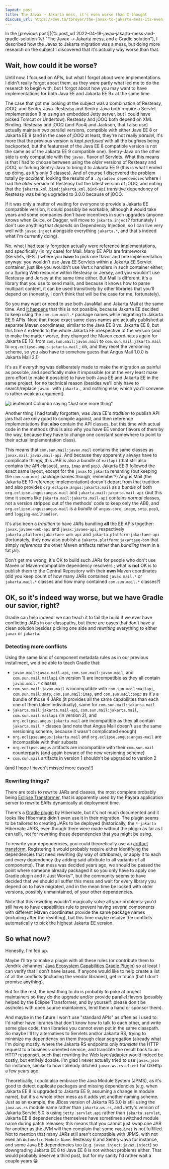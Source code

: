```yaml
---
layout: post
title: The Javax → Jakarta mess, it's even worse than I thought
discuss_url: https://dev.to/tbroyer/the-javax-to-jakarta-mess-its-even-worse-than-i-thought-54ag
---
```


In the [previous post]({% post_url 2022-04-18-javax-jakarta-mess-and-gradle-solution %} "The Javax → Jakarta mess, and a Gradle solution"), I described how the Javax to Jakarta migration was a mess, but doing more research on the subject I discovered that it's actually way worse than that.

## Wait, how could it be worse‽

Until now, I focused on APIs, but what I forgot about were implementations. I didn't really forgot about them, as they were partly what led me to do the research to begin with, but I forgot about how you may want to have implementations for both Java EE and Jakarta EE 9+ at the same time.

The case that got me looking at the subject was a combination of Resteasy, jOOQ, and Sentry-Java. Resteasy and Sentry-Java both require a Servlet implementation (I'm using an embedded Jetty server, but I could have picked Tomcat or Undertow). Resteasy and jOOQ both depend on XML Binding. Resteasy and jOOQ (and Pac4j and Jackson, that I also use) actually maintain two parallel versions, comptible with either Java EE 8 or Jakarta EE 9 (and in the case of jOOQ at least, they're not really _parallel_, it's more that the previous version is kept _perfused_ with all the bugfixes being backported, but the featureset of the Java EE 8 compatible version is not the same as of the Jakarta EE 9 compatible one). Sentry-Java on the other side is only compatible with the `javax.` flavor of Servlets. What this means is that I had to choose between using the _older_ versions of Resteasy and jOOQ, or forking Sentry-Java to bring it to Jakarta EE 9 (this is what I ended up doing, as it's only 3 classes). And of course I discovered the problem totally _by accident_, looking the results of a `./gradlew dependencies` where I had the _older_ version of Resteasy but the latest version of jOOQ, and noting that the `jakarta.xml.bind:jakarta.xml.bind-api` transitive dependency of Resteasy was being upgraded to 3.0.0 because of jOOQ.

If it was only a matter of waiting for everyone to provide a Jakarta EE compatible version, it could possibly be workable, although it would take years and some companies don't have incentives in such upgrades (anyone knows when Guice, or Dagger, will move to `jakarta.inject`? fortunately I don't use anything that _depends_ on Dependency Injection, so I can live very well with `javax.inject` alongside everything `jakarta.*`, and that's indeed what I'm currently doing).

No, what I had totally forgotten actually were reference implementations, and specifically (in my case) for Mail. Many EE APIs are frameworks (Servlets, REST) where you **have** to pick one flavor and one implementation anyway: you wouldn't use Java EE Servlets within a Jakarta EE Servlet container, just like you wouldn't use Vert.x handlers in such container either, or a Spring Web resource within Resteasy or Jersey, and you wouldn't use Resteasy and Jersey at the same time either. But Mail is different, it's a library that you use to send mails, and because it knows how to parse multipart content, it can be used transitively by other libraries that you'll depend on (honestly, I don't think that will be the case for me, fortunately).

So you may want or need to use both JavaMail and Jakarta Mail at the same time. And [it happens](https://github.com/eclipse-ee4j/mail/issues/527 '"Using Jakarta mail and Javamail in the same runtime" issue in the Jakarta Mail bug tracker') that this is not possible, because Jakarta EE decided to keep using the `com.sun.mail.*` package names while migrating to Jakarta EE 9 APIs. Note that those exact same class names are actually published at separate Maven coordinates, similar to the Java EE 8 vs. Jakarta EE 8, but this time it extends to the whole Jakarta EE irrespective of the version (and to make the matter worse, they changed the Maven coordinates again for Jakarta EE 10: from `com.sun.mail:javax.mail` to `com.sun.mail:jakarta.mail` to `org.eclipse.angus:jakarta.mail` ; oh, and they reset the versioning scheme, so you also have to somehow guess that Angus Mail 1.0.0 is Jakarta Mail 2.1)

It's as if everything was deliberately made to make the migration as painful as possible, and specifically make it impossible (or at the very least make zero effort to make it possible) to have both Java EE and Jakarta EE in the same project, for no technical reason (besides we'll only have to search/replace `javax.` with `jakarta.`, and nothing else, which you'll convene is rather weak an argument).

![Lieutenant Columbo saying “Just one more thing”](/image/2022/04/one_more_thing_columbo.png)

Another thing I had totally forgotten, was Java EE's _tradition_ to publish API jars that are only good to compile against, and then reference implementations that **also** contain the API classes, but this time with actual code in the methods (this is also why you have EE vendor flavors of them by the way, because they have to change one constant somewhere to point to their actual implementation class).

This means that `com.sun.mail:javax.mail` contains the same classes as `javax.mail:javax.mail-api`. And because they apparently always have to complicate things, this JAR is also a _bundle_ of `mailapi` (that still also contains the API classes), `smtp`, `imap` and `pop3`. Jakarta EE 9 followed the exact same layout, except for the `javax` to `jakarta` renaming (but keeping the `com.sun.mail` package names though, remember?) Angus Mail (the Jakarta EE 10 reference implementation) doesn't depart from that tradition and also provides `org.eclipse.angus:jakarta.mail` as a _bundle_ of both `org.eclipse.angus:angus-mail` and `jakarta.mail:jakarta.mail-api` (but this time it seems like `jakarta.mail:jakarta.mail-api` contains _normal_ classes, not a version stripped out of the methods' code to keep only the ABI), and `org.eclipse.angus:angus-mail` is a _bundle_ of `angus-core`, `image`, `smtp`, `pop3`, and `logging-mailhandler`.

It's also been a _tradition_ to have JARs bundling **all** the EE APIs together: `javax.javaee-web-api` and `javax:javaee-api`, respectively `jakarta.platform:jakartaee-web-api` and `jakarta.platform:jakartaee-api` (fortunately, they now also publish a `jakarta.platform:jakartaee-bom` that simply _references_ the other Maven artifacts rather than _bundling_ them in a fat jar).

Don't get me wrong, it's OK to build such JARs for people who don't use Maven or Maven-compatible dependency resolvers ; what is **not** OK is to publish them to the Central Repository with their **own** Maven coordinates (did you keep count of how many JARs contained `javax.mail.*` or `jakarta.mail.*` classes and how many contained `com.sun.mail.*` classes?)

## OK, so it's indeed way worse, but we have Gradle our savior, right?

Gradle can help indeed: we can teach it to fail the build if we ever have conflicting JARs in our classpaths, but there are cases that don't have a clean solution besides picking one side and _rewriting_ everything to either `javax` or `jakarta`.

### Detecting more conflicts

Using the same kind of component metadata rules as in our previous installment, we'd be able to teach Gradle that:
* `javax.mail:javax.mail-api`, `com.sun.mail:javax.mail`, and `com.sun.mail:mailapi` (in version 1) are incompatible as they all contain `javax.mail.*` classes
* `com.sun.mail:javax.mail` is incompatible with `com.sun.mail:mailapi`, `com.sun.mail:smtp`, `com.sun.mail:imap`, and `com.sun.mail:pop3` as it's a bundle of those 4 JARs (it provides all the same capabilities than each one of them taken individually), same for `com.sun.mail:jakarta.mail`
* `jakarta.mail:jakarta.mail-api`, `com.sun.mail:jakarta.mail`, `com.sun.mail:mailapi` (in version 2), and `org.eclipse.angus:jakarta.mail` are incompatible as they all contain `jakarta.mail.*` classes (and note that Angus Mail doesn't use the same versioning scheme, because it wasn't complicated enough)
* `org.eclipse.angus:jakarta.mail` and `org.eclipse.angus:angus-mail` are incompatible with their subsets
* `org.eclipse.angus` artifacts are incompatible with their `com.sun.mail` counterparts (and again beware of the new versioning scheme)
* `com.sun.mail` artifacts in version 1 shouldn't be upgraded to version 2

(and I hope I haven't missed more cases‼)

### Rewriting things?

There are tools to rewrite JARs and classes, the most complete probably being [Eclipse Transformer](https://github.com/eclipse/transformer), that is apparently used by the Payara application server to rewrite EARs dynamically at deployment time.

There's a [Gradle plugin](https://github.com/hibernate/jakarta-transformer-plugin/ "JakartaTransformer Gradle plugin") by Hibernate, but it's not much documented and it looks like Hibernate didn't even use it in their migration. The plugin seems to be tailored to creating JARs to be deployed (historically, the `*-jakarta` Hibernate JARS, even though there were made without the plugin as far as I can tell), not for rewriting those dependencies that you might be using.

To rewrite your dependencies, you could theoretically use an [artifact transform](https://docs.gradle.org/current/userguide/artifact_transforms.html '"Transforming dependency artifacts on resolution" chapter in the Gradle User Guide'). Registering it would probably require either identifying the dependencies that need rewriting (by way of _attributes_), or apply it to each and every dependency (by adding said attribute to all variants of all components). That mess was decided years ago, we should be passed the point where someone already packaged it so you only have to apply one Gradle plugin and it Just Works™, but the community seems to have decided that we should all suffer this mess and wait for every library you depend on to have migrated, and in the mean time be locked with older versions, possibly unmaintained, of your other dependencies.

Note that this rewriting wouldn't magically solve all your problems: you'd still have to have capabilities rule to prevent having several components with different Maven coordinates provide the same package names (including after the rewriting), but this time maybe resolve the conflicts automatically to pick the highest Jakarta EE version.

## So what now?

Honestly, I'm fed up.

Maybe I'll try to make a plugin with all these rules (or contribute them to Jendrik Johannes' [Java Ecosystem Capabilities Gradle Plugin](https://github.com/jjohannes/java-ecosystem-capabilities)) so at least I can verify that I don't have issues. If anyone would like to help create a list of all the conflicts (including the vendor libraries), get in touch (but I don't promise anything).

But for the rest, the best thing to do is probably to poke at project maintainers so they do the upgrade and/or provide parallel flavors (possibly helped by the Eclipse Transformer, and by yourself: please don't be assholes with open source maintainers, lend them a hand or sponsor them).

And maybe in the future I won't use "standard APIs" as often as I used to: I'd rather have libraries that don't know how to talk to each other, and write some glue code, than libraries you cannot even put in the same classpath. So maybe I'll try alternatives to Servlets and/or Jakarta RS, trying to minimize my dependency on them through clear segregation (already what I'm doing mostly, where the Jakarta RS endpoints only _translate_ the HTTP request to a business-oriented service, and translate the result back to an HTTP response), such that rewriting the Web layer/adapter would indeed be costly, but entirely doable. I'm glad I never actually tried to use `javax.json` for instance, similar to how I already ditched `javax.ws.rs.client` for OkHttp a few years ago.

Theoretically, I could also embrace the Java Module System (JPMS), as it's good to detect duplicate packages and missing dependencies (e.g. when Jakarta EE 8 is upgraded to Jakarta EE 9, assuming a change in module name), but it's a whole other mess as it adds yet another naming scheme. Just as an example, the JBoss version of Jakarta RS 3.0 is still using the `java.ws.rs` module name rather than `jakarta.ws.rs`, and Jetty's version of Jakarta Servlet 5.0 is using `jetty.servlet.api` rather than `jakarta.servlet`, Jakarta EE 8 dependencies themselves have sometimes switched module name during patch releases; this means that you cannot just swap one JAR for another as the JVM will then complain that some `requires` is not fulfilled. Not to mention that many JARs still aren't compatible with JPMS, with not even an `Automatic-Module-Name`: Resteasy 6 and Sentry-Java for instance, and some Java EE dependencies too (e.g. `javax.inject:javax.inject`) so downgrading Jakarta EE 8 to Java EE 8 is not without problems either. That would probably deserve a third post, but for my sanity I'd rather wait a couple years 😁
